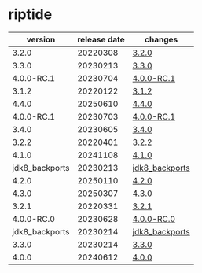 # riptide	


|version|release date|changes|
|---|---|---|
|3.2.0|20220308|[3.2.0](./3.2.0-20220308.md)|
|3.3.0|20230213|[3.3.0](./3.3.0-20230213.md)|
|4.0.0-RC.1|20230704|[4.0.0-RC.1](./4.0.0-RC.1-20230704.md)|
|3.1.2|20220122|[3.1.2](./3.1.2-20220122.md)|
|4.4.0|20250610|[4.4.0](./4.4.0-20250610.md)|
|4.0.0-RC.1|20230703|[4.0.0-RC.1](./4.0.0-RC.1-20230703.md)|
|3.4.0|20230605|[3.4.0](./3.4.0-20230605.md)|
|3.2.2|20220401|[3.2.2](./3.2.2-20220401.md)|
|4.1.0|20241108|[4.1.0](./4.1.0-20241108.md)|
|jdk8_backports|20230213|[jdk8_backports](./jdk8_backports-20230213.md)|
|4.2.0|20250110|[4.2.0](./4.2.0-20250110.md)|
|4.3.0|20250307|[4.3.0](./4.3.0-20250307.md)|
|3.2.1|20220331|[3.2.1](./3.2.1-20220331.md)|
|4.0.0-RC.0|20230628|[4.0.0-RC.0](./4.0.0-RC.0-20230628.md)|
|jdk8_backports|20230214|[jdk8_backports](./jdk8_backports-20230214.md)|
|3.3.0|20230214|[3.3.0](./3.3.0-20230214.md)|
|4.0.0|20240612|[4.0.0](./4.0.0-20240612.md)|
